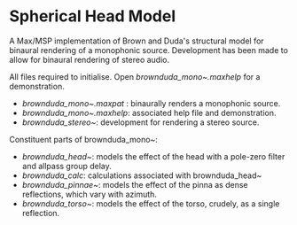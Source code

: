 # Spherical Head Model

A Max/MSP implementation of Brown and Duda's structural model for binaural rendering of a monophonic source. Development has been made to allow for binaural rendering of stereo audio.

All files required to initialise. Open *brownduda_mono~.maxhelp* for a demonstration.

- *brownduda_mono~.maxpat* : binaurally renders a monophonic source.
- *brownduda_mono~.maxhelp*: associated help file and demonstration.
- *brownduda_stereo~*: development for rendering a stereo source.

Constituent parts of brownduda_mono~:

- *brownduda_head~*: models the effect of the head with a pole-zero filter and allpass group delay.
- *brownduda_calc*: calculations associated with brownduda_head~
- *brownduda_pinnae~*: models the effect of the pinna as dense reflections, which vary with azimuth.
- *brownduda_torso~*: models the effect of the torso, crudely, as a single reflection.
